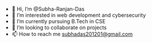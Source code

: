 - 👋 Hi, I’m @Subha-Ranjan-Das
- 👀 I’m interested in web development and cybersecurity
- 🌱 I’m currently pursuing B.Tech in CSE
- 💞️ I’m looking to collaborate on projects
- 📫 How to reach me subhadas201201@gmail.com

<!---
Subha-Ranjan-Das/Subha-Ranjan-Das is a ✨ special ✨ repository because its `README.md` (this file) appears on your GitHub profile.
You can click the Preview link to take a look at your changes.
--->

